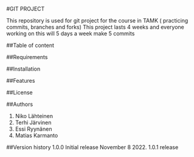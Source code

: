 #GIT PROJECT

This repository is used for git project for the course in TAMK ( practicing commits, branches and forks)
This project lasts 4 weeks and everyone working on this will 5 days a week make 5 commits

##Table of content

##Requirements

##Installation

##Features

##License

##Authors

1. Niko Lähteinen
2. Terhi Järvinen
3. Essi Ryynänen
4. Matias Karmanto

##Version history
1.0.0 Initial release November 8 2022.
1.0.1 release
